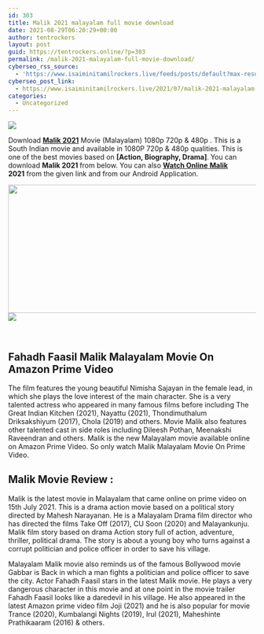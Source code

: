 ```yaml
---
id: 303
title: Malik 2021 malayalam full movie download
date: 2021-08-29T06:20:29+00:00
author: tentrockers
layout: post
guid: https://tentrockers.online/?p=303
permalink: /malik-2021-malayalam-full-movie-download/
cyberseo_rss_source:
  - 'https://www.isaiminitamilrockers.live/feeds/posts/default?max-results=150&start-index=1'
cyberseo_post_link:
  - https://www.isaiminitamilrockers.live/2021/07/malik-2021-malayalam-full-movie-download.html
categories:
  - Uncategorized
---
```

<div class="media_block">
  <img src="https://1.bp.blogspot.com/-n-HVYuKJ1t4/YPJ93zMFI9I/AAAAAAAABCg/YQHNp1X02dkAEzMRDwKipGgIx8kHVEptQCLcBGAsYHQ/s72-w567-h261-c/Malik-Movie-Amazon-Prime-Videos-Cast-Trailer-Release-Date-Songs-Poster-Actress-Name-Full-Movie-Watch-Online-Free-Download-Filmyzilla.jpg" class="media_thumbnail" />
</div>

<meta content="Download&nbsp; Malik 2021 &nbsp;Movie (Malayalam) 1080p 720p & 480p . This is a South Indian movie and available in 1080P 720p & 480p qualitie..." name="twitter:description" />

  


<center>
</center>

<span data-preserver-spaces="true">Download&nbsp;<a href="https://www.tamilrockers.co.nz/malik-malayalam-full-movie-download-watch-online-in-tamilrockers/"><strong>Malik 2021</strong></a></span><span data-preserver-spaces="true">&nbsp;Movie (Malayalam) 1080p 720p & 480p . This is a South Indian movie and available in 1080P 720p & 480p qualities. This is one of the best movies based on&nbsp;</span>**[Action, Biography, Drama]**<span data-preserver-spaces="true">.</span>**&nbsp;**<span data-preserver-spaces="true">You can download&nbsp;</span>**Malik 2021&nbsp;**<span data-preserver-spaces="true">from below. You can also&nbsp;</span>**<a href="https://www.tamilrockers.co.nz/download-malik-2021-full-moive-on-tamilrockers/" target="_blank" rel="noopener">Watch Online</a>**<span data-preserver-spaces="true"><a href="https://www.tamilrockers.co.nz/download-malik-2021-full-moive-on-tamilrockers/" target="_blank" rel="noopener">&nbsp;</a><strong><a href="https://www.tamilrockers.co.nz/download-malik-2021-full-moive-on-tamilrockers/" target="_blank" rel="noopener">Malik </a>2021</strong></span><span data-preserver-spaces="true">&nbsp;from the given link and from our Android Application.</span>

<div class="separator">
  <a href="https://1.bp.blogspot.com/-n-HVYuKJ1t4/YPJ93zMFI9I/AAAAAAAABCg/YQHNp1X02dkAEzMRDwKipGgIx8kHVEptQCLcBGAsYHQ/s1280/Malik-Movie-Amazon-Prime-Videos-Cast-Trailer-Release-Date-Songs-Poster-Actress-Name-Full-Movie-Watch-Online-Free-Download-Filmyzilla.jpg"><img loading="lazy" border="0" data-original-height="720" data-original-width="1280" height="261" src="https://1.bp.blogspot.com/-n-HVYuKJ1t4/YPJ93zMFI9I/AAAAAAAABCg/YQHNp1X02dkAEzMRDwKipGgIx8kHVEptQCLcBGAsYHQ/w567-h261/Malik-Movie-Amazon-Prime-Videos-Cast-Trailer-Release-Date-Songs-Poster-Actress-Name-Full-Movie-Watch-Online-Free-Download-Filmyzilla.jpg" width="567" /></a>
</div>



<div class="separator">
  <a href="https://www.tamilrockers.co.nz/download-malik-2021-full-moive-on-tamilrockers/" imageanchor="1"><img border="0" data-original-height="250" data-original-width="300" src="https://1.bp.blogspot.com/-nfbzYVobUik/YMlpOerzdgI/AAAAAAAAA3Y/aAupsOUs_WMY6Lv7R1OtZhI6OqaRh-YAwCPcBGAYYCw/s0/e854879156f0849f3d27a89db88ed039.png" /></a>
</div>

<span data-preserver-spaces="true"><br /></span>

<div class="td-paragraph-padding-1">
  <h2>
    <strong>Fahadh Faasil Malik Malayalam Movie On Amazon Prime Video</strong>
  </h2>
</div>

The film features the young beautiful Nimisha Sajayan in the female lead, in which she plays the love interest of the main character. She is a very talented actress who appeared in many famous films before including The Great Indian Kitchen (2021), Nayattu (2021), Thondimuthalum Driksakshiyum (2017), Chola (2019) and others. Movie Malik also features other talented cast in side roles including Dileesh Pothan, Meenakshi Raveendran and others. Malik is the new Malayalam movie available online on Amazon Prime Video. So only watch Malik Malayalam Movie On Prime Video.

## **Malik Movie Review :&nbsp;**

Malik is the latest movie in Malayalam that came online on prime video on 15th July 2021. This is a drama action movie based on a political story directed by Mahesh Narayanan. He is a Malayalam Drama film director who has directed the films Take Off (2017), CU Soon (2020) and Malayankunju. Malik film story based on drama Action story full of action, adventure, thriller, political drama. The story is about a young boy who turns against a corrupt politician and police officer in order to save his village.

Malayalam Malik movie also reminds us of the famous Bollywood movie Gabbar is Back in which a man fights a politician and police officer to save the city. Actor Fahadh Faasil stars in the latest Malik movie. He plays a very dangerous character in this movie and at one point in the movie trailer Fahadh Faasil looks like a daredevil in his village. He also appeared in the latest Amazon prime video film Joji (2021) and he is also popular for movie Trance (2020), Kumbalangi Nights (2019), Irul (2021), Maheshinte Prathikaaram (2016) & others.

<center>
</center>